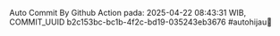 Auto Commit By Github Action pada: 2025-04-22 08:43:31 WIB, COMMIT_UUID b2c153bc-bc1b-4f2c-bd19-035243eb3676 #autohijau🗿
